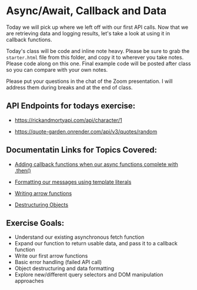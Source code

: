 # Async/Await, Callback and Data

Today we will pick up where we left off with our first API calls. Now that we are retrieving data and logging results, let's take a look at using it in callback functions.

Today's class will be code and inline note heavy. Please be sure to grab the `starter.html` file from this folder, and copy it to wherever you take notes. Please code along on this one. Final example code will be posted after class so you can compare with your own notes.

Please put your questions in the chat of the Zoom presentation. I will address them during breaks and at the end of class.

## API Endpoints for todays exercise:

- https://rickandmortyapi.com/api/character/1

- https://quote-garden.onrender.com/api/v3/quotes/random

## Documentatin Links for Topics Covered:

- [Adding callback functions when our async functions complete with .then()](https://developer.mozilla.org/en-US/docs/Web/JavaScript/Reference/Global_Objects/Promise/then)

- [Formatting our messages using template literals](https://developer.mozilla.org/en-US/docs/Web/JavaScript/Reference/Template_literals)

- [Writing arrow functions](https://developer.mozilla.org/en-US/docs/Web/JavaScript/Reference/Functions/Arrow_functions)

- [Destructuring Objects](https://developer.mozilla.org/en-US/docs/Web/JavaScript/Reference/Operators/Destructuring_assignment)

## Exercise Goals:

- Understand our existing asynchronous fetch function
- Expand our function to return usable data, and pass it to a callback function
- Write our first arrow functions
- Basic error handling (failed API call)
- Object destructuring and data formatting
- Explore new/different query selectors and DOM manipulation approaches
